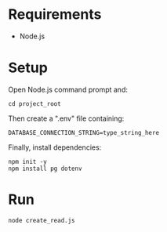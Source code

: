 # Requirements
- Node.js

# Setup
Open Node.js command prompt and:
```
cd project_root
```
Then create a ".env" file containing:
```
DATABASE_CONNECTION_STRING=type_string_here
```
Finally, install dependencies:
```
npm init -y
npm install pg dotenv
```

# Run
```
node create_read.js
```
